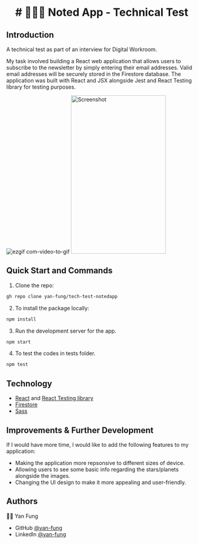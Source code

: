 <h1 align="center">
# 📱🎤📓 Noted App - Technical Test
</h1>

## Introduction 
A technical test as part of an interview for Digital Workroom.

My task involved building a React web application that allows users to subscribe to the newsletter by simply entering their email addresses. Valid email addresses will be securely stored in the Firestore database. The application was built with React and JSX alongside Jest and React Testing library for testing purposes. 

![ezgif com-video-to-gif](https://github.com/yan-fung/tech-test-notedapp/assets/106375522/4e1259fa-66f1-4de0-b594-fccd0bc518f6) <img width="250" height="417" alt="Screenshot" src="https://github.com/yan-fung/tech-test-notedapp/assets/106375522/35ed52e6-6217-4c4a-9892-166774428fb6"> 

## Quick Start and Commands

1. Clone the repo:

```bash
gh repo clone yan-fung/tech-test-notedapp
```

2. To install the package locally:

```bash
npm install
```

3. Run the development server for the app.

```bash
npm start
```

4. To test the codes in tests folder. 

```bash
npm test
```

## Technology
- [React](https://legacy.reactjs.org/docs/getting-started.html) and [React Testing library](https://testing-library.com/docs/react-testing-library/intro/)
- [Firestore](https://firebase.google.com/docs/firestore)
- [Sass](https://sass-lang.com/install/)

## Improvements & Further Development
If I would have more time, I would like to add the following features to my application:
- Making the application more repsonsive to different sizes of device.
- Allowing users to see some basic info regarding the stars/planets alongside the images.
- Changing the UI design to make it more appealing and user-friendly. 

## Authors
🧑‍🚀 Yan Fung
- GitHub [@yan-fung](https://github.com/yan-fung)
- LinkedIn [@yan-fung](https://www.linkedin.com/in/yan-fung-4082401a4/)
